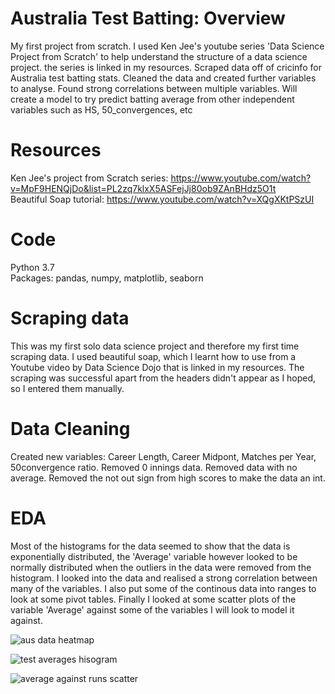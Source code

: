 # Australia Test Batting: Overview
My first project from scratch. I used Ken Jee's youtube series 'Data Science Project from Scratch' to help understand the structure of a data science project. the series is linked in my resources.
Scraped data off of cricinfo for Australia test batting stats. 
Cleaned the data and created further variables to analyse.
Found strong correlations between multiple variables.
Will create a model to try predict batting average from other independent variables such as HS, 50_convergences, etc

# Resources
Ken Jee's project from Scratch series: https://www.youtube.com/watch?v=MpF9HENQjDo&list=PL2zq7klxX5ASFejJj80ob9ZAnBHdz5O1t \
Beautiful Soap tutorial: https://www.youtube.com/watch?v=XQgXKtPSzUI

# Code
Python 3.7\
Packages: pandas, numpy, matplotlib, seaborn

# Scraping data
This was my first solo data science project and therefore my first time scraping data. I used beautiful soap, which I learnt how to use from a Youtube video by Data Science Dojo that is linked in my resources.
The scraping was successful apart from the headers didn't appear as I hoped, so I entered them manually.

# Data Cleaning
Created new variables: Career Length, Career Midpont, Matches per Year, 50convergence ratio.
Removed 0 innings data. 
Removed data with no average.
Removed the not out sign from high scores to make the data an int.

# EDA
Most of the histograms for the data seemed to show that the data is exponentially distributed, the 'Average' variable however looked to be normally distributed when the outliers in the data were removed from the histogram. I looked into the data and realised a strong correlation between many of the variables. I also put some of the continous data into ranges to look at some pivot tables. Finally I looked at some scatter plots of the variable 'Average' against some of the variables I will look to model it against. 

![aus data heatmap](https://user-images.githubusercontent.com/54070085/90396550-55578b80-e08e-11ea-8b49-9e30692c875e.png)

![test averages hisogram](https://user-images.githubusercontent.com/54070085/90396609-6ef8d300-e08e-11ea-9acd-bc248eecf038.png)


![average against runs scatter](https://user-images.githubusercontent.com/54070085/90396188-adda5900-e08d-11ea-8b3d-14d6afa83559.png)




